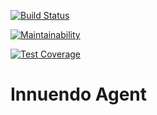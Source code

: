 [![Build Status](https://travis-ci.org/innuendoio/innuendo-agent-python.svg?branch=master)](https://travis-ci.org/innuendoio/innuendo-agent-python)

[![Maintainability](https://api.codeclimate.com/v1/badges/61c7090e2d644e109857/maintainability)](https://codeclimate.com/github/innuendoio/innuendo-agent-python/maintainability)

[![Test Coverage](https://api.codeclimate.com/v1/badges/61c7090e2d644e109857/test_coverage)](https://codeclimate.com/github/innuendoio/innuendo-agent-python/test_coverage)

# Innuendo Agent
